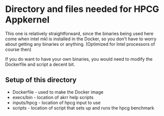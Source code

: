 # Directory and files needed for HPCG Appkernel

This one is relatively straightforward, since the binaries being used here come when intel mkl is installed in the Docker, so you don't have to worry about getting any binaries or anything.
(Optimized for Intel processors of course then)

If you do want to have your own binaries, you would need to modify the Dockerfile and script a decent bit.

## Setup of this directory
- Dockerfile - used to make the Docker image
- execs/bin - location of akrr help scripts
- inputs/hpcg - location of hpcg input to use
- scripts - location of script that sets up and runs the hpcg benchmark

